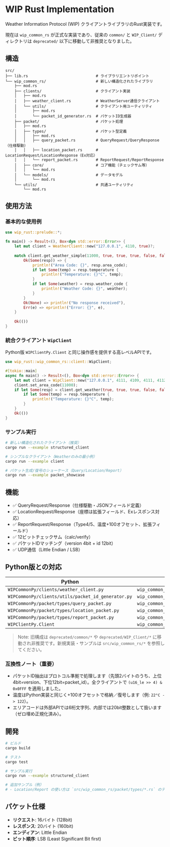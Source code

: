 # WIP Rust Implementation

Weather Information Protocol (WIP) クライアントライブラリのRust実装です。

現在は `wip_common_rs` が正式な実装であり、従来の `common/` と `WIP_Client/` ディレクトリは `deprecated/` 以下に移動して非推奨となりました。

## 構造

```
src/
├── lib.rs                              # ライブラリエントリポイント
└── wip_common_rs/                      # 新しい構造化されたライブラリ
    ├── mod.rs
    ├── clients/                        # クライアント実装
    │   ├── mod.rs
    │   ├── weather_client.rs           # WeatherServer通信クライアント
    │   └── utils/                      # クライアント用ユーティリティ
    │       ├── mod.rs
    │       └── packet_id_generator.rs  # パケットID生成器
    ├── packet/                         # パケット処理
    │   ├── mod.rs
    │   ├── types/                      # パケット型定義
    │   │   ├── mod.rs
    │   │   ├── query_packet.rs         # QueryRequest/QueryResponse（仕様駆動）
    │   │   ├── location_packet.rs      # LocationRequest/LocationResponse（Ex対応）
    │   │   └── report_packet.rs        # ReportRequest/ReportResponse
    │   ├── core/                       # コア機能（チェックサム等）
    │   │   └── mod.rs
    │   └── models/                     # データモデル
    │       └── mod.rs
    └── utils/                          # 共通ユーティリティ
        └── mod.rs
```

## 使用方法

### 基本的な使用例

```rust
use wip_rust::prelude::*;

fn main() -> Result<(), Box<dyn std::error::Error>> {
    let mut client = WeatherClient::new("127.0.0.1", 4110, true)?;
    
    match client.get_weather_simple(11000, true, true, true, false, false, 0) {
        Ok(Some(resp)) => {
            println!("Area Code: {}", resp.area_code);
            if let Some(temp) = resp.temperature {
                println!("Temperature: {}°C", temp);
            }
            if let Some(weather) = resp.weather_code {
                println!("Weather Code: {}", weather);
            }
        }
        Ok(None) => println!("No response received"),
        Err(e) => eprintln!("Error: {}", e),
    }
    
    Ok(())
}
```

### 統合クライアント `WipClient`

Python版 `WIPClientPy.Client` と同じ操作感を提供する高レベルAPIです。

```rust
use wip_rust::wip_common_rs::client::WipClient;

#[tokio::main]
async fn main() -> Result<(), Box<dyn std::error::Error>> {
    let mut client = WipClient::new("127.0.0.1", 4111, 4109, 4111, 4112, false).await?;
    client.set_area_code(11000);
    if let Some(resp) = client.get_weather(true, true, true, false, false, 0).await? {
        if let Some(temp) = resp.temperature {
            println!("Temperature: {}°C", temp);
        }
    }
    Ok(())
}
```

### サンプル実行

```bash
# 新しい構造化されたクライアント（推奨）
cargo run --example structured_client

# シンプルなクライアント（Weatherのみの最小例）
cargo run --example client

# パケット生成/復号のショーケース（Query/Location/Report）
cargo run --example packet_showcase
```

## 機能

- ✅ QueryRequest/Response（仕様駆動・JSONフィールド定義）
- ✅ LocationRequest/Response（座標は拡張フィールド、Exレスポンス対応）
- ✅ ReportRequest/Response（Type4/5、温度+100オフセット、拡張フィールド）
- ✅ 12ビットチェックサム（calc/verify）
- ✅ パケットIDマッチング（version 4bit + id 12bit）
- ✅ UDP通信（Little Endian / LSB）

## Python版との対応

| Python | Rust |
|--------|------|
| `WIPCommonPy/clients/weather_client.py` | `wip_common_rs/clients/weather_client.rs` |
| `WIPCommonPy/clients/utils/packet_id_generator.py` | `wip_common_rs/clients/utils/packet_id_generator.rs` |
| `WIPCommonPy/packet/types/query_packet.py` | `wip_common_rs/packet/types/query_packet.rs` |
| `WIPCommonPy/packet/types/location_packet.py` | `wip_common_rs/packet/types/location_packet.rs` |
| `WIPCommonPy/packet/types/report_packet.py` | `wip_common_rs/packet/types/report_packet.rs` |
| `WIPClientPy.Client` | `wip_common_rs/client.rs` |

> Note: 旧構成は `deprecated/common/*` や `deprecated/WIP_Client/*` に移動され非推奨です。新規実装・サンプルは `src/wip_common_rs/*` を参照してください。

### 互換性ノート（重要）

- パケットID抽出はプロトコル準拠で処理します（先頭2バイトのうち、上位4bit=version、下位12bit=packet_id）。全クライアントで `(u16_le >> 4) & 0x0FFF` を適用しました。
- 温度はPython実装と同じく+100オフセットで格納／復号します（例: `22°C -> 122`）。
- エリアコードは外部APIでは6桁文字列、内部では20bit整数として扱います（ゼロ埋め正規化済み）。

## 開発

```bash
# ビルド
cargo build

# テスト
cargo test

# サンプル実行
cargo run --example structured_client

# 追加サンプル（例）
# - Location/Report の使い方は `src/wip_common_rs/packet/types/*.rs` のテストを参照
```

## パケット仕様

- **リクエスト**: 16バイト (128bit)
- **レスポンス**: 20バイト (160bit)
- **エンディアン**: Little Endian
- **ビット順序**: LSB (Least Significant Bit first)

